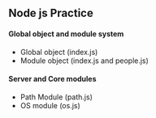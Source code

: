 <h2>Node js Practice </h1>

<h4>Global object and module system</h4>
<ul>
    <li>Global object (index.js)</li>
    <li>Module object (index.js and people.js)</li>
</ul>

<h4>Server and Core modules</h4>
<ul>
    <li> Path Module (path.js) </li>
    <li>OS module (os.js)</li>
</ul>